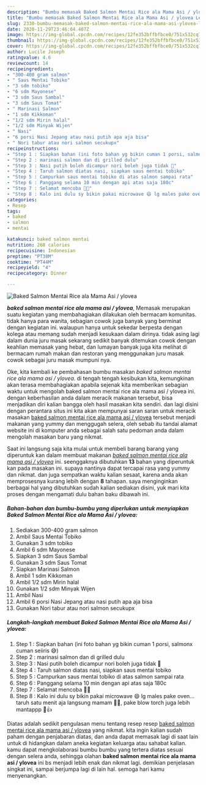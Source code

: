 ```yaml
---
description: "Bumbu memasak Baked Salmon Mentai Rice ala Mama Asi / ylovea Lezat"
title: "Bumbu memasak Baked Salmon Mentai Rice ala Mama Asi / ylovea Lezat"
slug: 2330-bumbu-memasak-baked-salmon-mentai-rice-ala-mama-asi-ylovea-lezat
date: 2020-11-29T23:46:04.407Z
image: https://img-global.cpcdn.com/recipes/12fe352bffbfbce0/751x532cq70/baked-salmon-mentai-rice-ala-mama-asi-ylovea-foto-resep-utama.jpg
thumbnail: https://img-global.cpcdn.com/recipes/12fe352bffbfbce0/751x532cq70/baked-salmon-mentai-rice-ala-mama-asi-ylovea-foto-resep-utama.jpg
cover: https://img-global.cpcdn.com/recipes/12fe352bffbfbce0/751x532cq70/baked-salmon-mentai-rice-ala-mama-asi-ylovea-foto-resep-utama.jpg
author: Lucile Joseph
ratingvalue: 4.6
reviewcount: 14
recipeingredient:
- "300-400 gram salmon"
- " Saus Mentai Tobiko"
- "3 sdm tobiko"
- "6 sdm Mayonese"
- "3 sdm Saus Sambal"
- "3 sdm Saus Tomat"
- " Marinasi Salmon"
- "1 sdm Kikkoman"
- "1/2 sdm Mirin halal"
- "1/2 sdm Minyak Wijen"
- " Nasi"
- "6 porsi Nasi Jepang atau nasi putih apa aja bisa"
- " Nori tabur atau nori salmon secukupx"
recipeinstructions:
- "Step 1 : Siapkan bahan (ini foto bahan yg bikin cuman 1 porsi, salmonx cuman seiiris 😅)"
- "Step 2 : marinasi salmon dan di grilled dulu"
- "Step 3 : Nasi putih boleh dicampur nori boleh juga tidak 🥰"
- "Step 4 : Taruh salmon diatas nasi, siapkan saus mentai tobiko"
- "Step 5 : Campurkan saus mentai tobiko di atas salmon sampai rata"
- "Step 6 : Panggang selama 10 min dengan api atas saja 180c"
- "Step 7 : Selamat mencoba 🥰😘"
- "Step 8 : Kalo ini dulu sy bikin pakai microwave 😄 lg males pake oven... taruh satu menit aja langsung mamam 🥰🤣, pake blow torch juga lebih mantappp 🥰👍"
categories:
- Resep
tags:
- baked
- salmon
- mentai

katakunci: baked salmon mentai 
nutrition: 268 calories
recipecuisine: Indonesian
preptime: "PT38M"
cooktime: "PT44M"
recipeyield: "4"
recipecategory: Dinner

---
```



![Baked Salmon Mentai Rice ala Mama Asi / ylovea](https://img-global.cpcdn.com/recipes/12fe352bffbfbce0/751x532cq70/baked-salmon-mentai-rice-ala-mama-asi-ylovea-foto-resep-utama.jpg)

<b><i>baked salmon mentai rice ala mama asi / ylovea</i></b>, Memasak merupakan suatu kegiatan yang membahagiakan dilakukan oleh bermacam komunitas. tidak hanya para wanita, sebagian cowok juga banyak yang berminat dengan kegiatan ini. walaupun hanya untuk sekedar berpesta dengan kolega atau memang sudah menjadi kesukaan dalam dirinya. tidak asing lagi dalam dunia juru masak sekarang sedikit banyak ditemukan cowok dengan keahlian memasak yang hebat, dan lumayan banyak juga kita melihat di bermacam rumah makan dan restoran yang menggunakan juru masak cowok sebagai juru masak mumpuni nya.

Oke, kita kembali ke pembahasan bumbu masakan <i>baked salmon mentai rice ala mama asi / ylovea</i>. di tengah tengah kesibukan kita, kemungkinan akan terasa membahagiakan apabila sejenak kita memberikan sebagian waktu untuk mengolah baked salmon mentai rice ala mama asi / ylovea ini. dengan keberhasilan anda dalam meracik makanan tersebut, bisa menjadikan diri kalian bangga oleh hasil masakan kita sendiri. dan lagi disini dengan perantara situs ini kita akan mempunyai saran saran untuk meracik masakan <u>baked salmon mentai rice ala mama asi / ylovea</u> tersebut menjadi makanan yang yummy dan menggugah selera, oleh sebab itu tandai alamat website ini di komputer anda sebagai salah satu pedoman anda dalam mengolah masakan baru yang nikmat.




Saat ini langsung saja kita mulai untuk membeli barang barang yang diperuntuk kan dalam membuat makanan <u><i>baked salmon mentai rice ala mama asi / ylovea</i></u> ini. seenggaknya dibutuhkan <b>13</b> bahan yang diperuntuk kan pada masakan ini. supaya nantinya dapat tercapai rasa yang yummy dan nikmat. dan juga sempatkan waktu kalian sesaat, karena anda akan memprosesnya kurang lebih dengan <b>8</b> tahapan. saya menginginkan berbagai hal yang dibutuhkan sudah kalian sediakan disini, yuk mari kita proses dengan mengamati dulu bahan baku dibawah ini.

<!--inarticleads1-->

##### Bahan-bahan dan bumbu-bumbu yang diperlukan untuk menyiapkan Baked Salmon Mentai Rice ala Mama Asi / ylovea:

1. Sediakan 300-400 gram salmon
1. Ambil  Saus Mentai Tobiko
1. Gunakan 3 sdm tobiko
1. Ambil 6 sdm Mayonese
1. Siapkan 3 sdm Saus Sambal
1. Gunakan 3 sdm Saus Tomat
1. Siapkan  Marinasi Salmon
1. Ambil 1 sdm Kikkoman
1. Ambil 1/2 sdm Mirin halal
1. Gunakan 1/2 sdm Minyak Wijen
1. Ambil  Nasi
1. Ambil 6 porsi Nasi Jepang atau nasi putih apa aja bisa
1. Gunakan  Nori tabur atau nori salmon secukupx




<!--inarticleads2-->

##### Langkah-langkah membuat Baked Salmon Mentai Rice ala Mama Asi / ylovea:

1. Step 1 : Siapkan bahan (ini foto bahan yg bikin cuman 1 porsi, salmonx cuman seiiris 😅)
1. Step 2 : marinasi salmon dan di grilled dulu
1. Step 3 : Nasi putih boleh dicampur nori boleh juga tidak 🥰
1. Step 4 : Taruh salmon diatas nasi, siapkan saus mentai tobiko
1. Step 5 : Campurkan saus mentai tobiko di atas salmon sampai rata
1. Step 6 : Panggang selama 10 min dengan api atas saja 180c
1. Step 7 : Selamat mencoba 🥰😘
1. Step 8 : Kalo ini dulu sy bikin pakai microwave 😄 lg males pake oven... taruh satu menit aja langsung mamam 🥰🤣, pake blow torch juga lebih mantappp 🥰👍




Diatas adalah sedikit pengulasan menu tentang resep resep <u>baked salmon mentai rice ala mama asi / ylovea</u> yang nikmat. kita ingin kalian sudah paham dengan penjabaran diatas, dan anda dapat memasak lagi di saat lain untuk di hidangkan dalam aneka kegiatan keluarga atau sahabat kalian. kamu dapat mengkolaborasi bumbu bumbu yang tertera diatas sesuai dengan selera anda, sehingga olahan <b>baked salmon mentai rice ala mama asi / ylovea</b> ini bs menjadi lebih enak dan nikmat lagi. demikian penjelasan singkat ini, sampai berjumpa lagi di lain hal. semoga hari kamu menyenangkan.

